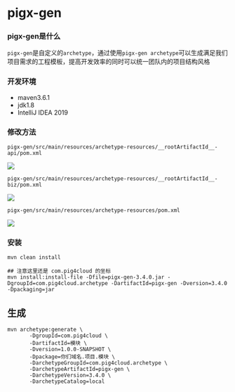 # pigx-gen

### pigx-gen是什么
`pigx-gen`是自定义的`archetype`，通过使用`pigx-gen archetype`可以生成满足我们项目需求的工程模板，提高开发效率的同时可以统一团队内的项目结构风格

### 开发环境  
- maven3.6.1
- jdk1.8
- IntelliJ IDEA 2019

### 修改方法

```
pigx-gen/src/main/resources/archetype-resources/__rootArtifactId__-api/pom.xml
```
![](http://pigx.vip/20191014093846_yPbLhA_Screenshot.jpeg)


```
pigx-gen/src/main/resources/archetype-resources/__rootArtifactId__-biz/pom.xml
```
![](http://pigx.vip/20191014094145_zXqUFv_Screenshot.jpeg)


```
pigx-gen/src/main/resources/archetype-resources/pom.xml
```
![](http://pigx.vip/20191014094252_xOZpLG_Screenshot.jpeg)

### 安装
```
mvn clean install 

## 注意这里还是 com.pig4cloud 的坐标
mvn install:install-file -Dfile=pigx-gen-3.4.0.jar -DgroupId=com.pig4cloud.archetype -DartifactId=pigx-gen -Dversion=3.4.0 -Dpackaging=jar
```

## 生成
```
mvn archetype:generate \
       -DgroupId=com.pig4cloud \
       -DartifactId=模块 \
       -Dversion=1.0.0-SNAPSHOT \
       -Dpackage=你们域名.项目.模块 \
       -DarchetypeGroupId=com.pig4cloud.archetype \
       -DarchetypeArtifactId=pigx-gen \
       -DarchetypeVersion=3.4.0 \
       -DarchetypeCatalog=local
```
